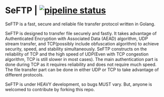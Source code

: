 # SeFTP | [![pipeline status](https://gitlab.com/clover/SeFTP/badges/Development/pipeline.svg)](https://gitlab.com/clover/SeFTP/commits/Development)

SeFTP is a fast, secure and reliable file transfer protocol written in Golang.

SeFTP is designed to transfer file securely and fastly. 
It takes advantage of Authenticated Encryption with Associated Data (AEAD) algorithm, UDP stream transfer, and TCP(possibly include obfuscation algorithm) to achieve security, speed, and stability simultaneously. 
SeFTP constructs on the reliability of TCP and the high speed of UDP(Even with TCP congestion algorithm, TCP is still slower in most cases). 
The main authentication part is done during TCP as it requires reliability and does not require much speed. 
The file transfer part can be done in either UDP or TCP to take advantage of different protocols.

SeFTP is under HEAVY development, so bugs MUST vary. But, anyone is welcomed to contribute by forking this repo.